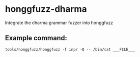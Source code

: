 # honggfuzz-dharma
Integrate the dharma grammar fuzzer into honggfuzz

## Example command:
```
tools/honggfuzz/honggfuzz -f inp/ -Q -- /bin/cat ___FILE___
```